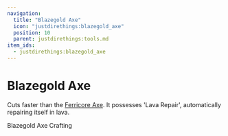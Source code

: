 ```yaml
---
navigation:
  title: "Blazegold Axe"
  icon: "justdirethings:blazegold_axe"
  position: 10
  parent: justdirethings:tools.md
item_ids:
  - justdirethings:blazegold_axe
---
```


# Blazegold Axe

Cuts faster than the [Ferricore Axe](./tool_ferricore_axe.md). It possesses 'Lava Repair', automatically repairing itself in lava.

Blazegold Axe Crafting

<Recipe id="justdirethings:blazegold_axe" />

